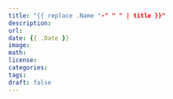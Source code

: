 ```yaml
---
title: "{{ replace .Name "-" " " | title }}"
description: 
url: 
date: {{ .Date }}
image: 
math: 
license: 
categories: 
tags: 
draft: false
---
```


